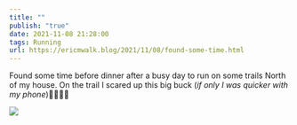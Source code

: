 ```yaml
---
title: ""
publish: "true"
date: 2021-11-08 21:28:00
tags: Running
url: https://ericmwalk.blog/2021/11/08/found-some-time.html
---
```


Found some time before dinner after a busy day to run on some trails North of my house. On the trail I scared up this big buck (*if only I was quicker with my phone*)🦌🏃🏻‍♂️

![](https://ericmwalk.blog/uploads/2021/ade8ab87a7.jpg)